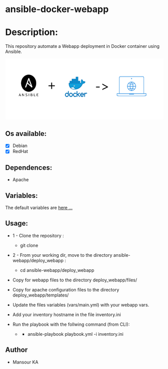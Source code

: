# ansible-docker-webapp

# Description:
This repository automate a Webapp deployment in Docker container using Ansible.

![Alt text](image.png)


## Os available:
- [x] Debian
- [x] RedHat

## Dependences:
* Apache

## Variables:
The default variables are [here ...](vars/main.yml)

## Usage:
 * 1 - Clone the repository : 
    * git clone 
 
 * 2 - From your working dir, move to the directory ansible-webapp/deploy_webapp : 
    * cd ansible-webapp/deploy_webapp  
 
 * Copy for webapp files to the directory deploy_webapp/files/

 * Copy for apache configuration files to the directory deploy_webapp/templates/

 * Update the files variables (vars/main.yml) with your webapp vars.

 * Add your inventory hostname in the file inventory.ini

 * Run the playbook with the follwing command (from CLI):
    * - ansible-playbook playbook.yml -i inventory.ini

## Author
* Mansour KA
